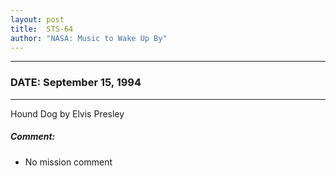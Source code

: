 ```yaml
---
layout: post
title:  STS-64
author: "NASA: Music to Wake Up By"
---
```


----
### DATE: September 15, 1994
----
Hound Dog by Elvis Presley

##### Comment:
* No mission comment
